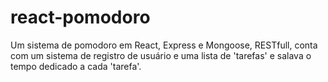 # react-pomodoro
Um sistema de pomodoro em React, Express e Mongoose, RESTfull, conta com um sistema de registro de usuário e uma lista de 'tarefas' e salava o tempo dedicado a cada 'tarefa'.
